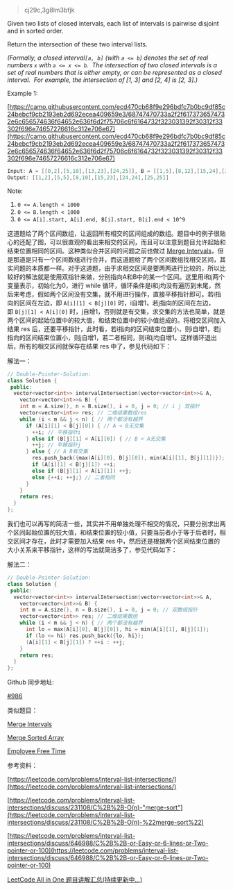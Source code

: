 > cj29c,3g8lm3bfjk

Given two lists of closed intervals, each list of intervals is pairwise disjoint and in sorted order.

Return the intersection of these two interval lists.

_(Formally, a closed interval`[a, b]` (with `a <= b`) denotes the set of real numbers `x` with `a <= x <= b`.  The intersection of two closed intervals is a set of real numbers that is either empty, or can be represented as a closed interval.  For example, the intersection of [1, 3] and [2, 4] is [2, 3].)_

Example 1:

[https://camo.githubusercontent.com/ecd470cb68f9e296bdfc7b0bc9df85c24bebcf9cb2193eb2d692ecea409659e3/68747470733a2f2f6173736574732e6c656574636f64652e636f6d2f75706c6f6164732f323031392f30312f33302f696e74657276616c312e706e67](https://camo.githubusercontent.com/ecd470cb68f9e296bdfc7b0bc9df85c24bebcf9cb2193eb2d692ecea409659e3/68747470733a2f2f6173736574732e6c656574636f64652e636f6d2f75706c6f6164732f323031392f30312f33302f696e74657276616c312e706e67)

```cpp
Input: A = [[0,2],[5,10],[13,23],[24,25]], B = [[1,5],[8,12],[15,24],[25,26]]
Output: [[1,2],[5,5],[8,10],[15,23],[24,24],[25,25]]
```

Note:

1. `0 <= A.length < 1000`
2. `0 <= B.length < 1000`
3. `0 <= A[i].start, A[i].end, B[i].start, B[i].end < 10^9`

这道题给了两个区间数组，让返回所有相交的区间组成的数组。题目中的例子很贴心的还配了图，可以很直观的看出来相交的区间，而且可以注意到题目允许起始和结束位置相同的区间。这种类似合并区间的问题之前也做过 [Merge Intervals](http://www.cnblogs.com/grandyang/p/4370601.html)，但是那道是只有一个区间数组进行合并，而这道题给了两个区间数组找相交区间，其实问题的本质都一样。对于这道题，由于求相交区间是要两两进行比较的，所以比较好的解法就是使用双指针来做，分别指向A和B中的某一个区间。这里用i和j两个变量表示，初始化为0，进行 while 循环，循环条件是i和j均没有遍历到末尾，然后来考虑，假如两个区间没有交集，就不用进行操作，直接平移指针即可。若i指向的区间在左边，即 `A[i][1] < B[j][0]` 时，i自增1，若j指向的区间在左边，即 `B[j][1] < A[i][0]` 时，j自增1，否则就是有交集，求交集的方法也简单，就是两个区间的起始位置中的较大值，和结束位置中的较小值组成的。将相交区间加入结果 res 后，还要平移指针，此时看，若i指向的区间结束位置小，则i自增1，若j指向的区间结束位置小，则j自增1，若二者相同，则i和j均自增1。这样循环退出后，所有的相交区间就保存在结果 res 中了，参见代码如下：

解法一：

```cpp
// Double-Pointer-Solution:
class Solution {
 public:
  vector<vector<int>> intervalIntersection(vector<vector<int>>& A,
    vector<vector<int>>& B) {
    int m = A.size(), n = B.size(), i = 0, j = 0; // i j 双指针
    vector<vector<int>> res; // 二维结果数组res
    while (i < m && j < n) { // 两个都没有越界
      if (A[i][1] < B[j][0]) { // A < B无交集
        ++i; // 平移指针i
      } else if (B[j][1] < A[i][0]) { // B < A无交集
        ++j; // 平移指针j
      } else { // A B有交集
        res.push_back({max(A[i][0], B[j][0]), min(A[i][1], B[j][1])}); // 入典
        if (A[i][1] < B[j][1]) ++i;
        else if (B[j][1] < A[i][1]) ++j;
        else {++i; ++j;} // 二者相同
      }
    }
    return res;
  }
};
```

我们也可以再写的简洁一些，其实并不用单独处理不相交的情况，只要分别求出两个区间起始位置的较大值，和结束位置的较小值，只要当前者小于等于后者时，相交区间才存在，此时才需要加入结果 res 中，然后还是根据两个区间结束位置的大小关系来平移指针，这样的写法就简洁多了，参见代码如下：

解法二：

```cpp
// Double-Pointer-Solution:
class Solution {
 public:
  vector<vector<int>> intervalIntersection(vector<vector<int>>& A,
    vector<vector<int>>& B) {
    int m = A.size(), n = B.size(), i = 0, j = 0; // 双数组指针
    vector<vector<int>> res; // 二维结果数组
    while (i < m && j < n) { // 两个都没有越界
      int lo = max(A[i][0], B[j][0]), hi = min(A[i][1], B[j][1]);
      if (lo <= hi) res.push_back({lo, hi});
      (A[i][1] < B[j][1]) ? ++i : ++j;
    }
    return res;
  }
};
```

Github 同步地址:

[#986](https://github.com/grandyang/leetcode/issues/986)

类似题目：

[Merge Intervals](http://www.cnblogs.com/grandyang/p/4370601.html)

[Merge Sorted Array](http://www.cnblogs.com/grandyang/p/4059650.html)

[Employee Free Time](http://www.cnblogs.com/grandyang/p/8552586.html)

参考资料：

[https://leetcode.com/problems/interval-list-intersections/](https://leetcode.com/problems/interval-list-intersections/)

[](https://leetcode.com/problems/interval-list-intersections/discuss/231108/C%2B%2B-O(n)-%22merge-sort%22)[https://leetcode.com/problems/interval-list-intersections/discuss/231108/C%2B%2B-O(n)-"merge-sort"](https://leetcode.com/problems/interval-list-intersections/discuss/231108/C%2B%2B-O(n)-%22merge-sort%22)

[https://leetcode.com/problems/interval-list-intersections/discuss/646988/C%2B%2B-or-Easy-or-6-lines-or-Two-pointer-or-100](https://leetcode.com/problems/interval-list-intersections/discuss/646988/C%2B%2B-or-Easy-or-6-lines-or-Two-pointer-or-100)

[LeetCode All in One 题目讲解汇总(持续更新中...)](https://www.cnblogs.com/grandyang/p/4606334.html)